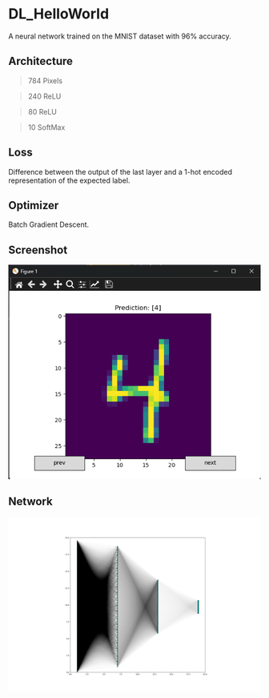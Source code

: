 # DL_HelloWorld

A neural network trained on the MNIST dataset with 96% accuracy.

## Architecture
>784 Pixels

>240 ReLU

>80 ReLU

>10 SoftMax

## Loss
Difference between the output of the last layer and a 1-hot encoded representation of the expected label.

## Optimizer
Batch Gradient Descent.

## Screenshot
![Screenshot](4.png)

## Network
![Network](net.png)
